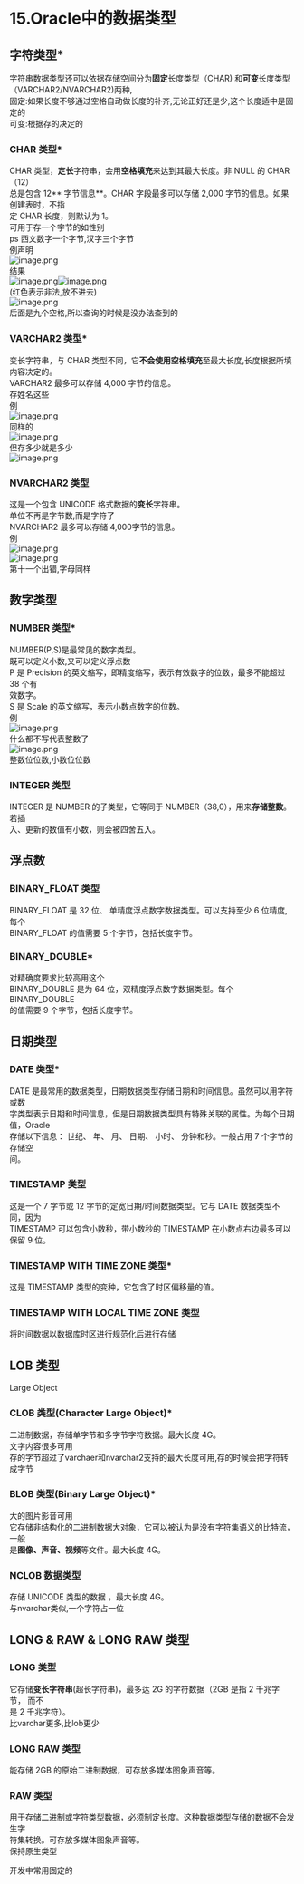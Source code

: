 # 15.Oracle中的数据类型


<a name="BHbxW"></a>
## 字符类型*
字符串数据类型还可以依据存储空间分为**固定**长度类型（CHAR) 和**可变**长度类型<br />（VARCHAR2/NVARCHAR2)两种,<br />固定:如果长度不够通过空格自动做长度的补齐,无论正好还是少,这个长度适中是固定的<br />可变:根据存的决定的
<a name="VveLP"></a>
### CHAR 类型*
CHAR 类型，**定长**字符串，会用**空格填充**来达到其最大长度。非 NULL 的 CHAR（12）<br />总是包含 12** 字节信息**。CHAR 字段最多可以存储 2,000 字节的信息。如果创建表时，不指<br />定 CHAR 长度，则默认为 1。<br />可用于存一个字节的如性别<br />ps 西文数字一个字节,汉字三个字节<br />例声明<br />![image.png](https://cdn.nlark.com/yuque/0/2019/png/349894/1560908355675-2130a94c-3436-4f68-bd32-019855bef2c4.png#align=left&display=inline&height=42&name=image.png&originHeight=84&originWidth=435&size=26123&status=done&width=217.5)<br />结果<br />![image.png](https://cdn.nlark.com/yuque/0/2019/png/349894/1560908367081-28071c84-3dad-4363-a943-09cfaf456b35.png#align=left&display=inline&height=64&name=image.png&originHeight=127&originWidth=340&size=23145&status=done&width=170)![image.png](https://cdn.nlark.com/yuque/0/2019/png/349894/1560908416028-b71054fc-a776-451d-abeb-c49aa1dfcd4b.png#align=left&display=inline&height=32&name=image.png&originHeight=42&originWidth=151&size=7667&status=done&width=114)<br />(红色表示非法,放不进去)<br />![image.png](https://cdn.nlark.com/yuque/0/2019/png/349894/1560908466120-bb5612d7-5a93-4e01-a5ea-b57193c334a6.png#align=left&display=inline&height=129&name=image.png&originHeight=258&originWidth=443&size=41064&status=done&width=221.5)<br />后面是九个空格,所以查询的时候是没办法查到的
<a name="fgVeY"></a>
### VARCHAR2 类型*
变长字符串，与 CHAR 类型不同，它**不会使用空格填充**至最大长度,长度根据所填内容决定的。<br />VARCHAR2 最多可以存储 4,000 字节的信息。<br />存姓名这些<br />例<br />![image.png](https://cdn.nlark.com/yuque/0/2019/png/349894/1560908572621-24b07864-966e-43a7-8d8f-a7bd9b3a590f.png#align=left&display=inline&height=34&name=image.png&originHeight=67&originWidth=260&size=17866&status=done&width=130)<br />同样的<br />![image.png](https://cdn.nlark.com/yuque/0/2019/png/349894/1560908592258-43a8df61-a5a3-4d56-b660-4017879a59c5.png#align=left&display=inline&height=31&name=image.png&originHeight=63&originWidth=180&size=9480&status=done&width=90)<br />但存多少就是多少<br />![image.png](https://cdn.nlark.com/yuque/0/2019/png/349894/1560908601869-d1d793dc-12a0-4849-a7ba-f4512630bde6.png#align=left&display=inline&height=52&name=image.png&originHeight=104&originWidth=313&size=16144&status=done&width=156.5)
<a name="ftiK8"></a>
### NVARCHAR2 类型
这是一个包含 UNICODE 格式数据的**变长**字符串。<br />单位不再是字节数,而是字符了<br />NVARCHAR2 最多可以存储 4,000字节的信息。<br />例<br />![image.png](https://cdn.nlark.com/yuque/0/2019/png/349894/1560908677281-441eb249-48c3-4f52-bc02-1b5d12cfdf9f.png#align=left&display=inline&height=67&name=image.png&originHeight=133&originWidth=249&size=21612&status=done&width=124.5)<br />![image.png](https://cdn.nlark.com/yuque/0/2019/png/349894/1560908696758-5b061aaf-6d55-44e2-ac86-24ce15f2a926.png#align=left&display=inline&height=55&name=image.png&originHeight=109&originWidth=262&size=18683&status=done&width=131)<br />第十一个出错,字母同样

<a name="PQCtq"></a>
## 数字类型
<a name="hfz54"></a>
### NUMBER 类型*
NUMBER(P,S)是最常见的数字类型。<br />既可以定义小数,又可以定义浮点数<br />P 是 Precision 的英文缩写，即精度缩写，表示有效数字的位数，最多不能超过 38 个有<br />效数字。<br />S 是 Scale 的英文缩写，表示小数点数字的位数。<br />例<br />![image.png](https://cdn.nlark.com/yuque/0/2019/png/349894/1560908774938-c258489b-5b97-4de7-b397-4fca90e9c5d0.png#align=left&display=inline&height=15&name=image.png&originHeight=30&originWidth=219&size=5737&status=done&width=109.5)<br />什么都不写代表整数了<br />![image.png](https://cdn.nlark.com/yuque/0/2019/png/349894/1560908885027-acb6a8a0-4438-4d4e-8ba4-3e2b8665c1c6.png#align=left&display=inline&height=43&name=image.png&originHeight=85&originWidth=189&size=18602&status=done&width=94.5)<br />整数位位数,小数位位数
<a name="o4DJS"></a>
### INTEGER 类型
INTEGER 是 NUMBER 的子类型，它等同于 NUMBER（38,0），用来**存储整数**。若插<br />入、更新的数值有小数，则会被四舍五入。
<a name="qktBs"></a>
## 浮点数
<a name="53T7a"></a>
### BINARY_FLOAT 类型
BINARY_FLOAT 是 32 位、 单精度浮点数字数据类型。可以支持至少 6 位精度,每个<br />BINARY_FLOAT 的值需要 5 个字节，包括长度字节。
<a name="0NrOw"></a>
### BINARY_DOUBLE*
对精确度要求比较高用这个<br />BINARY_DOUBLE 是为 64 位，双精度浮点数字数据类型。每个 BINARY_DOUBLE<br />的值需要 9 个字节，包括长度字节。
<a name="IB218"></a>
## 日期类型
<a name="LXL4v"></a>
### DATE 类型*
DATE 是最常用的数据类型，日期数据类型存储日期和时间信息。虽然可以用字符或数<br />字类型表示日期和时间信息，但是日期数据类型具有特殊关联的属性。为每个日期值，Oracle<br />存储以下信息： 世纪、 年、 月、 日期、 小时、 分钟和秒。一般占用 7 个字节的存储空<br />间。
<a name="Fq3HT"></a>
### TIMESTAMP 类型
这是一个 7 字节或 12 字节的定宽日期/时间数据类型。它与 DATE 数据类型不同，因为<br />TIMESTAMP 可以包含小数秒，带小数秒的 TIMESTAMP 在小数点右边最多可以保留 9 位。
<a name="1L1on"></a>
### TIMESTAMP WITH TIME ZONE 类型*
这是 TIMESTAMP 类型的变种，它包含了时区偏移量的值。
<a name="ToMjr"></a>
### TIMESTAMP WITH LOCAL TIME ZONE 类型
将时间数据以数据库时区进行规范化后进行存储
<a name="nM1Z5"></a>
## LOB 类型
Large Object
<a name="z4FOC"></a>
### CLOB 类型(Character Large Object)*
二进制数据，存储单字节和多字节字符数据。最大长度 4G。<br />文字内容很多可用<br />存的字节超过了varchaer和nvarchar2支持的最大长度可用,存的时候会把字符转成字节
<a name="uQOmA"></a>
### BLOB 类型(Binary Large Object)*
大的图片影音可用<br />它存储非结构化的二进制数据大对象，它可以被认为是没有字符集语义的比特流，一般<br />是**图像、声音、视频**等文件。最大长度 4G。
<a name="05iJr"></a>
### NCLOB 数据类型
存储 UNICODE 类型的数据 ，最大长度 4G。<br />与nvarchar类似,一个字符占一位
<a name="OQTUK"></a>
## LONG & RAW & LONG RAW 类型
<a name="sFExB"></a>
### LONG 类型
它存储**变长字符串**(超长字符串)，最多达 2G 的字符数据（2GB 是指 2 千兆字节， 而不<br />是 2 千兆字符）。<br />比varchar更多,比lob更少
<a name="UhOQT"></a>
### LONG RAW 类型
能存储 2GB 的原始二进制数据，可存放多媒体图象声音等。
<a name="KNJSh"></a>
### RAW 类型
用于存储二进制或字符类型数据，必须制定长度。这种数据类型存储的数据不会发生字<br />符集转换。可存放多媒体图象声音等。<br />保持原生类型

开发中常用固定的
